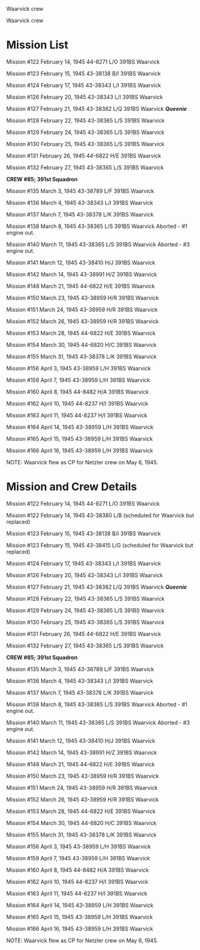 





Waarvick crew






 




Waarvick crew

# Mission List

Mission #122 February 14, 1945 44-8271 L/O 391BS Waarvick

Mission #123 February 15, 1945 43-38138 B/I 391BS Waarvick

Mission #124 February 17, 1945 43-38343 L/I 391BS Waarvick

Mission #126 February 20, 1945 43-38343 L/I 391BS Waarvick

Mission #127 February 21, 1945 43-38382 L/Q 391BS Waarvick ***Queenie***

Mission #128 February 22, 1945 43-38365 L/S 391BS Waarvick

Mission #129 February 24, 1945 43-38365 L/S 391BS Waarvick

Mission #130 February 25, 1945 43-38365 L/S 391BS Waarvick

Mission #131 February 26, 1945 44-6822 H/E 391BS Waarvick

Mission #132 February 27, 1945 43-38365 L/S 391BS Waarvick

**CREW #85; 391st Squadron**

Mission #135 March 3, 1945 43-38789 L/F 391BS Waarvick

Mission #136 March 4, 1945 43-38343 L/I 391BS Waarvick

Mission #137 March 7, 1945 43-38378 L/K 391BS Waarvick

Mission #138 March 8, 1945 43-38365 L/S 391BS
Waarvick Aborted \- #1 engine
out.

Mission #140 March 11, 1945 43-38365 L/S 391BS
Waarvick Aborted \- #3 engine out.

Mission #141 March 12, 1945 43-38410 H/J 391BS Waarvick

Mission #142 March 14, 1945 43-38991 H/Z 391BS Waarvick

Mission #148 March 21, 1945 44-6822 H/E 391BS Waarvick

Mission #150 March 23, 1945 43-38959 H/R 391BS Waarvick

Mission #151 March 24, 1945 43-38959 H/R 391BS Waarvick

Mission #152 March 26, 1945 43-38959 H/R 391BS Waarvick

Mission #153 March 28, 1945 44-6822 H/E 391BS Waarvick

Mission #154 March 30, 1945 44-6820 H/C 391BS Waarvick

Mission #155 March 31, 1945 43-38378 L/K 391BS Waarvick

Mission #156 April 3, 1945 43-38959 L/H 391BS Waarvick

Mission #159 April 7, 1945 43-38959 L/H 391BS Waarvick

Mission #160 April 8, 1945 44-8482 H/A 391BS Waarvick

Mission #162 April 10, 1945 44-8237 H/I 391BS Waarvick

Mission #163 April 11, 1945 44-8237 H/I 391BS Waarvick

Mission #164 April 14, 1945 43-38959 L/H 391BS Waarvick

Mission #165 April 15, 1945 43-38959 L/H 391BS Waarvick

Mission #166 April 16, 1945 43-38959 L/H 391BS Waarvick

NOTE: Waarvick flew as CP for Netzler crew on May 6, 1945\.

# Mission and Crew Details

Mission #122 February 14, 1945 44-8271 L/O 391BS Waarvick

Mission #122 February 14, 1945 43-38380 L/B (scheduled for
Waarvick but replaced)

Mission #123 February 15, 1945 43-38138 B/I 391BS Waarvick

Mission #123 February 15, 1945 43-38415 L/G (scheduled for
Waarvick but replaced)

Mission #124 February 17, 1945 43-38343 L/I 391BS Waarvick

Mission #126 February 20, 1945 43-38343 L/I 391BS Waarvick

Mission #127 February 21, 1945 43-38382 L/Q 391BS Waarvick ***Queenie***

Mission #128 February 22, 1945 43-38365 L/S 391BS Waarvick

Mission #129 February 24, 1945 43-38365 L/S 391BS Waarvick

Mission #130 February 25, 1945 43-38365 L/S 391BS Waarvick

Mission #131 February 26, 1945 44-6822 H/E 391BS Waarvick

Mission #132 February 27, 1945 43-38365 L/S 391BS Waarvick

**CREW #85; 391st Squadron**

Mission #135 March 3, 1945 43-38789 L/F 391BS Waarvick

Mission #136 March 4, 1945 43-38343 L/I 391BS Waarvick

Mission #137 March 7, 1945 43-38378 L/K 391BS Waarvick

Mission #138 March 8, 1945 43-38365 L/S 391BS
Waarvick Aborted \- #1 engine
out.

Mission #140 March 11, 1945 43-38365 L/S 391BS
Waarvick Aborted \- #3 engine out.

Mission #141 March 12, 1945 43-38410 H/J 391BS Waarvick

Mission #142 March 14, 1945 43-38991 H/Z 391BS Waarvick

Mission #148 March 21, 1945 44-6822 H/E 391BS Waarvick

Mission #150 March 23, 1945 43-38959 H/R 391BS Waarvick

Mission #151 March 24, 1945 43-38959 H/R 391BS Waarvick

Mission #152 March 26, 1945 43-38959 H/R 391BS Waarvick

Mission #153 March 28, 1945 44-6822 H/E 391BS Waarvick

Mission #154 March 30, 1945 44-6820 H/C 391BS Waarvick

Mission #155 March 31, 1945 43-38378 L/K 391BS Waarvick

Mission #156 April 3, 1945 43-38959 L/H 391BS Waarvick

Mission #159 April 7, 1945 43-38959 L/H 391BS Waarvick

Mission #160 April 8, 1945 44-8482 H/A 391BS Waarvick

Mission #162 April 10, 1945 44-8237 H/I 391BS Waarvick

Mission #163 April 11, 1945 44-8237 H/I 391BS Waarvick

Mission #164 April 14, 1945 43-38959 L/H 391BS Waarvick

Mission #165 April 15, 1945 43-38959 L/H 391BS Waarvick

Mission #166 April 16, 1945 43-38959 L/H 391BS Waarvick

NOTE: Waarvick flew as CP for Netzler crew on May 6, 1945\.





